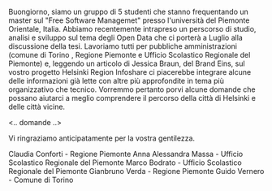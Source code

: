Buongiorno,
siamo un gruppo di 5 studenti che stanno frequentando un master sul "Free Software Managemet" presso l'università del Piemonte Orientale, Italia.
Abbiamo recentemente intrapreso un perscorso di studio, analisi e sviluppo sul tema degli Open Data che ci porterà a Luglio alla discussione della tesi. Lavoriamo tutti per pubbliche amministrazioni (comune di Torino , Regione Piemonte e Ufficio Scolastico Regionale del Piemonte) e, leggendo un articolo di Jessica Braun, del Brand Eins, sul vostro progetto Helsinki Region Infoshare ci piacerebbe integrare alcune delle informazioni già lette con altre più approfondite in tema più organizzativo che tecnico.
Vorremmo pertanto porvi alcune domande che possano aiutarci a meglio comprendere il percorso della città di Helsinki e delle città vicine.

<.. domande ..>

Vi ringraziamo anticipatamente per la vostra gentilezza.

Claudia Conforti - Regione Piemonte
Anna Alessandra Massa - Ufficio Scolastico Regionale del Piemonte
Marco Bodrato - Ufficio Scolastico Regionale del Piemonte
Gianbruno Verda - Regione Piemonte
Guido Vernero - Comune di Torino
